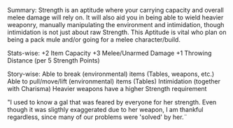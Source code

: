 Summary:
Strength is an aptitude where your carrying capacity and overall melee damage will rely on. It will also aid you in being able to wield heavier weaponry, manually manipulating the environment and intimidation, though intimidation is not just about raw Strength. This Aptitude is vital who plan on being a pack mule and/or going for a melee character/build.

Stats-wise:
	+2 Item Capacity
	+3 Melee/Unarmed Damage
	+1 Throwing Distance (per 5 Strength Points)

Story-wise:
	Able to break (environmental) items (Tables, weapons, etc.)
	Able to pull/move/lift (environmental) items (Tables)
	Intimidation (together with Charisma)
	Heavier weapons have a higher Strength requirement


"I used to know a gal that was feared by everyone for her strength. Even though it was sligthly exaggerated due to her weapon, I am thankful regardless, since many of our problems were 'solved' by her.¨
